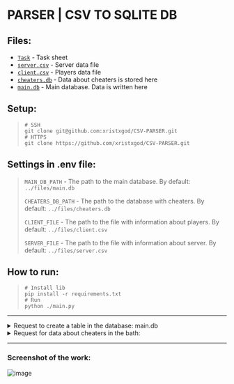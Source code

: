 # PARSER | CSV TO SQLITE DB


## Files:
* [`Task`](files/tasks.txt) - Task sheet
* [`server.csv`](files/server.csv) - Server data file
* [`client.csv`](files/client.csv) - Players data file
* [`cheaters.db`](files/cheaters.db) - Data about cheaters is stored here
* [`main.db`](files/main.db) - Main database. Data is written here

## Setup:
> ```shell
> # SSH
> git clone git@github.com:xristxgod/CSV-PARSER.git
> # HTTPS
> git clone https://github.com/xristxgod/CSV-PARSER.git
> ```

## Settings in .env file:
> `MAIN_DB_PATH` - The path to the main database. By default: `../files/main.db`
>
> `CHEATERS_DB_PATH` - The path to the database with cheaters. By default: `../files/cheaters.db`
> 
> `CLIENT_FILE` - The path to the file with information about players. By default: `../files/client.csv`
> 
> `SERVER_FILE` - The path to the file with information about server. By default: `../files/server.csv`

## How to run:
> ```shell
> # Install lib 
> pip install -r requirements.txt
> # Run
> python ./main.py
> ```

-------
<details><summary>Request to create a table in the database: main.db</summary>

```sql
CREATE TABLE IF NOT EXISTS general_model (
	id int PRIMARY KEY,
  	timestamp int,
  	player_id INT,
  	event_id int,
  	error_id char,
  	json_server JSON,
  	json_client JSON,
);
```

</details>

<details><summary>Request for data about cheaters in the bath:</summary>

```sql
SELECT player_id 
FROM cheaters
WHERE ban_time > 'year-month-day hours:minutes:seconds'
Example: WHERE ban_time > '2021-12-12 00:00:00'
```

</details>

------

### Screenshot of the work:
![image](https://user-images.githubusercontent.com/84931791/179762350-7bd10c2c-949f-42af-a1a9-b495b165615b.png)

